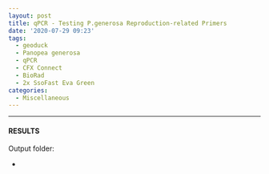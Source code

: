 ```yaml
---
layout: post
title: qPCR - Testing P.generosa Reproduction-related Primers
date: '2020-07-29 09:23'
tags: 
  - geoduck
  - Panopea generosa
  - qPCR
  - CFX Connect
  - BioRad
  - 2x SsoFast Eva Green
categories: 
  - Miscellaneous
---
```




---

#### RESULTS

Output folder:

- []()


